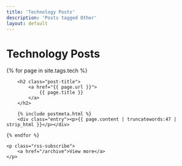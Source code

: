 ```yaml
---
title: 'Technology Posts'
description: 'Posts tagged Other'
layout: default
---
```


<div class="posts home markdown-body">

<h1>Technology Posts</h1>
    {% for page in site.tags.tech %}

        <h2 class="post-title">
            <a href="{{ page.url }}">
                {{ page.title }}
            </a>
        </h2>

        {% include postmeta.html %}
        <div class="entry"><p>{{ page.content | truncatewords:47 | strip_html }}</p></div>

    {% endfor %}

    <p class="rss-subscribe">
        <a href="/archive">View more</a>
    </p>
</div>
